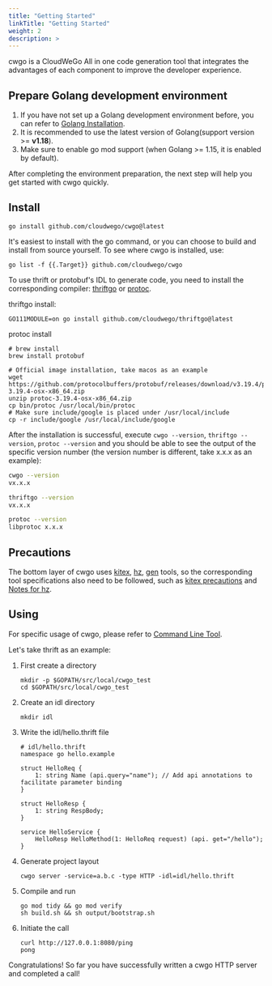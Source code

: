 ```yaml
---
title: "Getting Started"
linkTitle: "Getting Started"
weight: 2
description: >
---
```


cwgo is a CloudWeGo All in one code generation tool that integrates the advantages of each component to improve the developer experience.

## Prepare Golang development environment

1. If you have not set up a Golang development environment before, you can refer to [Golang Installation](https://go.dev/doc/install).
2. It is recommended to use the latest version of Golang(support version >= **v1.18**).
3. Make sure to enable go mod support (when Golang >= 1.15, it is enabled by default).

After completing the environment preparation, the next step will help you get started with cwgo quickly.

## Install

```shell
go install github.com/cloudwego/cwgo@latest
```

It's easiest to install with the go command, or you can choose to build and install from source yourself. To see where cwgo is installed, use:

```shell
go list -f {{.Target}} github.com/cloudwego/cwgo
```

To use thrift or protobuf's IDL to generate code, you need to install the corresponding compiler: [thriftgo](https://github.com/cloudwego/thriftgo) or [protoc](https://github.com/protocolbuffers/protobuf/releases).

thriftgo install:

```shell
GO111MODULE=on go install github.com/cloudwego/thriftgo@latest
```

protoc install

```shell
# brew install
brew install protobuf
```

```shell
# Official image installation, take macos as an example
wget https://github.com/protocolbuffers/protobuf/releases/download/v3.19.4/protoc-3.19.4-osx-x86_64.zip
unzip protoc-3.19.4-osx-x86_64.zip
cp bin/protoc /usr/local/bin/protoc
# Make sure include/google is placed under /usr/local/include
cp -r include/google /usr/local/include/google
```

After the installation is successful, execute `cwgo --version`, `thriftgo --version`, `protoc --version` and you should be able to see the output of the specific version number (the version number is different, take x.x.x as an example):

```bash
cwgo --version
vx.x.x

thriftgo --version
vx.x.x

protoc --version
libprotoc x.x.x
```

## Precautions

The bottom layer of cwgo uses [kitex](/docs/kitex/tutorials/code-gen/code_generation/), [hz](/docs/hertz/tutorials/toolkit/), [gen](https://gorm.io/gen/index.html) tools, so the corresponding tool specifications also need to be followed, such as [kitex precautions](/docs/kitex/tutorials/code-gen/code_generation/#notes-for-using-protobuf-idls) and [Notes for hz](/docs/hertz/tutorials/toolkit/cautions/).

## Using

For specific usage of cwgo, please refer to [Command Line Tool](/docs/cwgo/tutorials/cli).

Let's take thrift as an example:

1. First create a directory

   ```shell
   mkdir -p $GOPATH/src/local/cwgo_test
   cd $GOPATH/src/local/cwgo_test
   ```

2. Create an idl directory

   ```shell
   mkdir idl
   ```

3. Write the idl/hello.thrift file

   ```thrift
   # idl/hello.thrift
   namespace go hello.example

   struct HelloReq {
       1: string Name (api.query="name"); // Add api annotations to facilitate parameter binding
   }

   struct HelloResp {
       1: string RespBody;
   }

   service HelloService {
       HelloResp HelloMethod(1: HelloReq request) (api. get="/hello");
   }
   ```

4. Generate project layout

   ```shell
   cwgo server -service=a.b.c -type HTTP -idl=idl/hello.thrift
   ```

5. Compile and run

   ```shell
   go mod tidy && go mod verify
   sh build.sh && sh output/bootstrap.sh
   ```

6. Initiate the call

   ```shell
   curl http://127.0.0.1:8080/ping
   pong
   ```

Congratulations! So far you have successfully written a cwgo HTTP server and completed a call!
